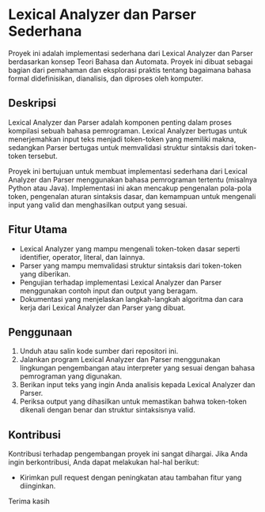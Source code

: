 # Lexical Analyzer dan Parser Sederhana

Proyek ini adalah implementasi sederhana dari Lexical Analyzer dan Parser berdasarkan konsep Teori Bahasa dan Automata. Proyek ini dibuat sebagai bagian dari pemahaman dan eksplorasi praktis tentang bagaimana bahasa formal didefinisikan, dianalisis, dan diproses oleh komputer.

## Deskripsi

Lexical Analyzer dan Parser adalah komponen penting dalam proses kompilasi sebuah bahasa pemrograman. Lexical Analyzer bertugas untuk menerjemahkan input teks menjadi token-token yang memiliki makna, sedangkan Parser bertugas untuk memvalidasi struktur sintaksis dari token-token tersebut.

Proyek ini bertujuan untuk membuat implementasi sederhana dari Lexical Analyzer dan Parser menggunakan bahasa pemrograman tertentu (misalnya Python atau Java). Implementasi ini akan mencakup pengenalan pola-pola token, pengenalan aturan sintaksis dasar, dan kemampuan untuk mengenali input yang valid dan menghasilkan output yang sesuai.

## Fitur Utama

- Lexical Analyzer yang mampu mengenali token-token dasar seperti identifier, operator, literal, dan lainnya.
- Parser yang mampu memvalidasi struktur sintaksis dari token-token yang diberikan.
- Pengujian terhadap implementasi Lexical Analyzer dan Parser menggunakan contoh input dan output yang beragam.
- Dokumentasi yang menjelaskan langkah-langkah algoritma dan cara kerja dari Lexical Analyzer dan Parser yang dibuat.

## Penggunaan

1. Unduh atau salin kode sumber dari repositori ini.
2. Jalankan program Lexical Analyzer dan Parser menggunakan lingkungan pengembangan atau interpreter yang sesuai dengan bahasa pemrograman yang digunakan.
3. Berikan input teks yang ingin Anda analisis kepada Lexical Analyzer dan Parser.
4. Periksa output yang dihasilkan untuk memastikan bahwa token-token dikenali dengan benar dan struktur sintaksisnya valid.

## Kontribusi

Kontribusi terhadap pengembangan proyek ini sangat dihargai. Jika Anda ingin berkontribusi, Anda dapat melakukan hal-hal berikut:
- Kirimkan pull request dengan peningkatan atau tambahan fitur yang diinginkan.

Terima kasih
